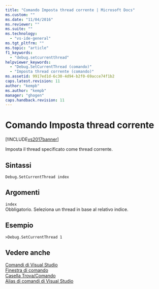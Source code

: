 ```yaml
---
title: "Comando Imposta thread corrente | Microsoft Docs"
ms.custom: ""
ms.date: "11/04/2016"
ms.reviewer: ""
ms.suite: ""
ms.technology: 
  - "vs-ide-general"
ms.tgt_pltfrm: ""
ms.topic: "article"
f1_keywords: 
  - "debug.setcurrentthread"
helpviewer_keywords: 
  - "Debug.SetCurrentThread (comando)"
  - "Imposta thread corrente (comando)"
ms.assetid: 9917ed1d-6c30-4d94-b2f0-69acce74f1b2
caps.latest.revision: 11
author: "kempb"
ms.author: "kempb"
manager: "ghogen"
caps.handback.revision: 11
---
```

# Comando Imposta thread corrente
[!INCLUDE[vs2017banner](../../code-quality/includes/vs2017banner.md)]

Imposta il thread specificato come thread corrente.  
  
## Sintassi  
  
```  
Debug.SetCurrentThread index  
```  
  
## Argomenti  
 `index`  
 Obbligatorio.  Seleziona un thread in base al relativo indice.  
  
## Esempio  
  
```  
>Debug.SetCurrentThread 1  
```  
  
## Vedere anche  
 [Comandi di Visual Studio](../../ide/reference/visual-studio-commands.md)   
 [Finestra di comando](../../ide/reference/command-window.md)   
 [Casella Trova\/Comando](../../ide/find-command-box.md)   
 [Alias di comandi di Visual Studio](../../ide/reference/visual-studio-command-aliases.md)